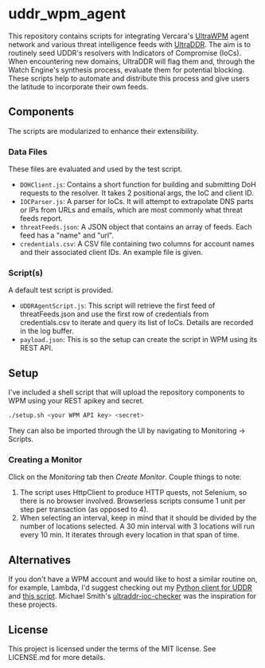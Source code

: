 uddr_wpm_agent
======================

This repository contains scripts for integrating Vercara's [UltraWPM](https://home.ultrawpm.com/) agent network and various threat intelligence feeds with [UltraDDR](https://ddr.ultradns.com). The aim is to routinely seed UDDR's resolvers with Indicators of Compromise (IoCs). When encountering new domains, UltraDDR will flag them and, through the Watch Engine's synthesis process, evaluate them for potential blocking. These scripts help to automate and distribute this process and give users the latitude to incorporate their own feeds.

## Components

The scripts are modularized to enhance their extensibility.

### Data Files

These files are evaluated and used by the test script.

* `DOHClient.js`: Contains a short function for building and submitting DoH requests to the resolver. It takes 2 positional args, the IoC and client ID.
* `IOCParser.js`: A parser for IoCs. It will attempt to extrapolate DNS parts or IPs from URLs and emails, which are most commonly what threat feeds report.
* `threatFeeds.json`: A JSON object that contains an array of feeds. Each feed has a "name" and "url".
* `credentials.csv`: A CSV file containing two columns for account names and their associated client IDs. An example file is given.

### Script(s)

A default test script is provided.

* `UDDRAgentScript.js`: This script will retrieve the first feed of threatFeeds.json and use the first row of credentials from credentials.csv to iterate and query its list of IoCs. Details are recorded in the log buffer.
* `payload.json`: This is so the setup can create the script in WPM using its REST API.

## Setup

I've included a shell script that will upload the repository components to WPM using your REST apikey and secret.

```bash
./setup.sh <your WPM API key> <secret>
```

They can also be imported through the UI by navigating to Monitoring -> Scripts.

### Creating a Monitor

Click on the _Monitoring_ tab then _Create Monitor_. Couple things to note:

1. The script uses HttpClient to produce HTTP quests, not Selenium, so there is no browser involved. Browserless scripts consume 1 unit per step per transaction (as opposed to 4).
2. When selecting an interval, keep in mind that it should be divided by the number of locations selected. A 30 min interval with 3 locations will run every 10 min. It iterates through every location in that span of time.

## Alternatives

If you don't have a WPM account and would like to host a similar routine on, for example, Lambda, I'd suggest checking out my [Python client for UDDR](https://github.com/sbarbett/uddr_client) and [this script](https://github.com/sbarbett/ioc_checker). Michael Smith's [ultraddr-ioc-checker](https://github.com/rybolov/UltraDDR-IOC-Checker) was the inspiration for these projects.

## License

This project is licensed under the terms of the MIT license. See LICENSE.md for more details.